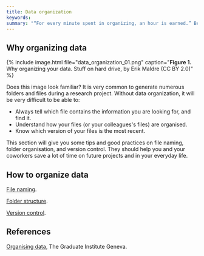 ```yaml
---
title: Data organization
keywords:
summary: "“For every minute spent in organizing, an hour is earned.” Benjamin Franklin."
---
```

## Why organizing data

{% include image.html file="data_organization_01.png" caption="<b>Figure 1.</b> Why organizing your data. Stuff on hard drive, by Erik Maldre (CC BY 2.0)" %}

Does this image look familiar?
It is very common to generate numerous folders and files during a research project. Without data organization, it will be very difficult to be able to:
* Always tell which file contains the information you are looking for, and find it.
* Understand how your files (or your colleagues's files) are organised.
* Know which version of your files is the most recent.

This section will give you some tips and good practices on file naming, folder organisation, and version control. They should help you and your coworkers save a lot of time on future projects and in your everyday life.

## How to organize data
[File naming](file_naming).

[Folder structure](folder_structure).

[Version control](version_control).

## References
[Organising data](https://libguides.graduateinstitute.ch/rdm/organising), The Graduate Institute Geneva.

